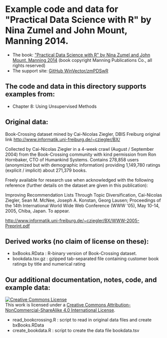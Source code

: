
# Example code and data for "Practical Data Science with R" by Nina Zumel and John Mount, Manning 2014.


 * The book: ["Practical Data Science with R" by Nina Zumel and John Mount, Manning 2014](http://affiliate.manning.com/idevaffiliate.php?id=1273_360) (book copyright Manning Publications Co., all rights reserved)
 * The support site: [GitHub WinVector/zmPDSwR](https://github.com/WinVector/zmPDSwR)


## The code and data in this directory supports examples from:
 * Chapter 8: Using Unsupervised Methods


## Original data: 
Book-Crossing dataset mined by Cai-Nicolas Ziegler, DBIS Freiburg
original link http://www.informatik.uni-freiburg.de/~cziegler/BX/

Collected by Cai-Nicolas Ziegler in a 4-week crawl (August / September
2004) from the Book-Crossing community with kind permission from Ron
Hornbaker, CTO of Humankind Systems. Contains 278,858 users
(anonymized but with demographic information) providing 1,149,780
ratings (explicit / implicit) about 271,379 books.

Freely available for research use when acknowledged with the
following reference (further details on the dataset are given in this
publication): 

Improving Recommendation Lists Through Topic
Diversification, Cai-Nicolas Ziegler, Sean M. McNee, Joseph
A. Konstan, Georg Lausen; Proceedings of the 14th International World
Wide Web Conference (WWW '05), May 10-14, 2005, Chiba, Japan. To
appear.

http://www.informatik.uni-freiburg.de/~cziegler/BX/WWW-2005-Preprint.pdf


## Derived works (no claim of license on these):

 * bxBooks.RData     : R-binary version of Book-Crossing dataset.
 * bookdata.tsv.gz   : gzipped tab-separated file containing customer book ratings by title and numerical rating

## Our additional documentation, notes, code, and example data: 

<a rel="license" href="http://creativecommons.org/licenses/by-nc-sa/4.0/"><img alt="Creative Commons License" style="border-width:0" src="http://i.creativecommons.org/l/by-nc-sa/4.0/88x31.png" /></a><br />This work is licensed under a <a rel="license" href="http://creativecommons.org/licenses/by-nc-sa/4.0/">Creative Commons Attribution-NonCommercial-ShareAlike 4.0 International License</a>.

 * read_bookcrossing.R   : script to read in original data files and create bxBooks.RData
 * create_bookdata.R     : script to create the data file bookdata.tsv



